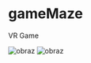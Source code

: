 # gameMaze
VR Game

![obraz](https://user-images.githubusercontent.com/49189136/183726176-eb83cc5d-36f0-41ea-ad20-6bb9008d5a4e.png)
![obraz](https://user-images.githubusercontent.com/49189136/183726253-fdd75af3-48fb-402e-b56a-7b9f53709309.png)
